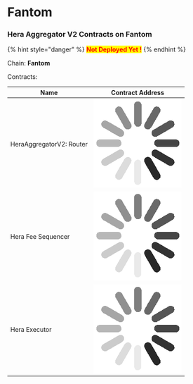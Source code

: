 # Fantom

### Hera Aggregator V2 Contracts on Fantom <a href="#undefined" id="undefined"></a>

{% hint style="danger" %}
<mark style="color:red;">**Not Deployed Yet !**</mark>
{% endhint %}

Chain: **Fantom**

Contracts:

| Name                     | Contract Address                                                                                 |
| ------------------------ | ------------------------------------------------------------------------------------------------ |
| HeraAggregatorV2: Router | <img src="../.gitbook/assets/34338d26023e5515f6cc8969aa027bca_w200.gif" alt="" data-size="line"> |
| Hera Fee Sequencer       | <img src="../.gitbook/assets/34338d26023e5515f6cc8969aa027bca_w200.gif" alt="" data-size="line"> |
| Hera Executor            | <img src="../.gitbook/assets/34338d26023e5515f6cc8969aa027bca_w200.gif" alt="" data-size="line"> |
